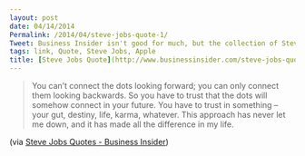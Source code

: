```yaml
---
layout: post
date: 04/14/2014
Permalink: /2014/04/steve-jobs-quote-1/
Tweet: Business Insider isn't good for much, but the collection of Steve Jobs quotes is worth the link.
tags: link, Quote, Steve Jobs, Apple
title: [Steve Jobs Quote](http://www.businessinsider.com/steve-jobs-quotes-2014-4#you-cant-connect-the-dots-looking-forward-you-can-only-connect-them-looking-backwards-so-you-have-to-trust-that-the-dots-will-somehow-connect-in-your-future-you-have-to-trust-in-something--your-gut-destiny-life-karma-whatever-this-approach-has-never-let-me-down-and-it-has-made-all-the-difference-in-my-life-4)
---
```


<blockquote>You can’t connect the dots looking forward; you can only connect them looking backwards. So you have to trust that the dots will somehow connect in your future. You have to trust in something – your gut, destiny, life, karma, whatever. This approach has never let me down, and it has made all the difference in my life.</blockquote>

<p>(via <a href="http://www.businessinsider.com/steve-jobs-quotes-2014-4#you-cant-connect-the-dots-looking-forward-you-can-only-connect-them-looking-backwards-so-you-have-to-trust-that-the-dots-will-somehow-connect-in-your-future-you-have-to-trust-in-something--your-gut-destiny-life-karma-whatever-this-approach-has-never-let-me-down-and-it-has-made-all-the-difference-in-my-life-4">Steve Jobs Quotes - Business Insider</a>)</p>